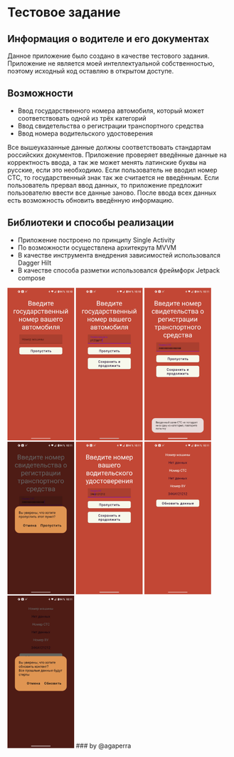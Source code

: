 # Тестовое задание

## Информация о водителе и его документах

Данное приложение было создано в качестве тестового задания. 
Приложение не является моей интеллектуальной собственностью, поэтому исходный код оставляю в открытом доступе.

## Возможности

- Ввод государственного номера автомобиля, который может соответствовать одной из трёх категорий
- Ввод свидетельства о регистрации транспортного средства
- Ввод номера водительского удостоверения

Все вышеуказанные данные должны соответствовать стандартам российских документов. 
Приложение проверяет введённые данные на корректность ввода, а так же может менять латинские буквы на русские, если это необходимо.
Если пользователь не вводил номер СТС, то государственный знак так же считается не введённым.
Если пользователь прервал ввод данных, то приложение предложит пользователю ввести все данные заново.
После ввода всех данных есть возможность обновить введённую информацию.

## Библиотеки и способы реализации

- Приложение построено по принципу Single Activity
- По возможности осуществлена архитекрута MVVM
- В качестве инструмента внедрения зависимостей использовался Dagger Hilt
- В качестве способа разметки использовался фреймфорк Jetpack compose

<img src="https://github.com/agaperra/driver_s_info/blob/master/images/1.jpg" width="150" />
<img src="https://github.com/agaperra/driver_s_info/blob/master/images/2.jpg" width="150" />
<img src="https://github.com/agaperra/driver_s_info/blob/master/images/3.jpg" width="150" />
<img src="https://github.com/agaperra/driver_s_info/blob/master/images/4.jpg" width="150" />
<img src="https://github.com/agaperra/driver_s_info/blob/master/images/5.jpg" width="150" />
<img src="https://github.com/agaperra/driver_s_info/blob/master/images/6.jpg" width="150" />
<img src="https://github.com/agaperra/driver_s_info/blob/master/images/7.jpg" width="150" />
### by @agaperra